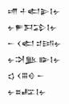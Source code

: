 <div class='block'>
<div class='line'>𒋬 𒈦𒅗𒉌𒋙𒉡</div>
<div class='line'>𒉡𒊓𒁕𒁉𒋙𒉡</div>
<div class='line'>𒀸 𒌋𒅗 𒄑𒅀𒉡</div>
<div class='line'>𒉡𒋫𒆥𒅔𒋙𒉡</div>
<div class='line'>𒌓 𒌋𒐋𒄰 𒀸</div>
<div class='line'>𒉡𒊺𒊐𒋙𒉡</div>
</div>